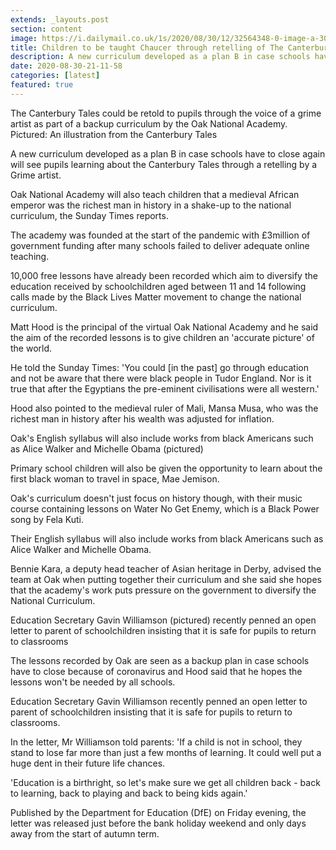 ```yaml
---
extends: _layouts.post
section: content
image: https://i.dailymail.co.uk/1s/2020/08/30/12/32564348-0-image-a-30_1598787423322.jpg 
title: Children to be taught Chaucer through retelling of The Canterbury Tales by a Grime musician 
description: A new curriculum developed as a plan B in case schools have to close again will see pupils learning about the Canterbury Tales through the voice of a grime musician. 
date: 2020-08-30-21-11-58 
categories: [latest] 
featured: true 
--- 
```

The Canterbury Tales could be retold to pupils through the voice of a grime artist as part of a backup curriculum by the Oak National Academy. Pictured: An illustration from the Canterbury Tales

A new curriculum developed as a plan B in case schools have to close again will see pupils learning about the Canterbury Tales through a retelling by a Grime artist.

Oak National Academy will also teach children that a medieval African emperor was the richest man in history in a shake-up to the national curriculum, the Sunday Times reports.

The academy was founded at the start of the pandemic with £3million of government funding after many schools failed to deliver adequate online teaching.

10,000 free lessons have already been recorded which aim to diversify the education received by schoolchildren aged between 11 and 14 following calls made by the Black Lives Matter movement to change the national curriculum.

Matt Hood is the principal of the virtual Oak National Academy and he said the aim of the recorded lessons is to give children an 'accurate picture' of the world.

He told the Sunday Times: 'You could [in the past] go through education and not be aware that there were black people in Tudor England. Nor is it true that after the Egyptians the pre-eminent civilisations were all western.'

Hood also pointed to the medieval ruler of Mali, Mansa Musa, who was the richest man in history after his wealth was adjusted for inflation.

Oak's English syllabus will also include works from black Americans such as Alice Walker and Michelle Obama (pictured)

Primary school children will also be given the opportunity to learn about the first black woman to travel in space, Mae Jemison. 

Oak's curriculum doesn't just focus on history though, with their music course containing lessons on Water No Get Enemy, which is a Black Power song by Fela Kuti.

Their English syllabus will also include works from black Americans such as Alice Walker and Michelle Obama.

Bennie Kara, a deputy head teacher of Asian heritage in Derby, advised the team at Oak when putting together their curriculum and she said she hopes that the academy's work puts pressure on the government to diversify the National Curriculum.

Education Secretary Gavin Williamson (pictured) recently penned an open letter to parent of schoolchildren insisting that it is safe for pupils to return to classrooms

The lessons recorded by Oak are seen as a backup plan in case schools have to close because of coronavirus and Hood said that he hopes the lessons won't be needed by all schools.

Education Secretary Gavin Williamson recently penned an open letter to parent of schoolchildren insisting that it is safe for pupils to return to classrooms.  

In the letter, Mr Williamson told parents: 'If a child is not in school, they stand to lose far more than just a few months of learning. It could well put a huge dent in their future life chances.

'Education is a birthright, so let's make sure we get all children back - back to learning, back to playing and back to being kids again.'

Published by the Department for Education (DfE) on Friday evening, the letter was released just before the bank holiday weekend and only days away from the start of autumn term. 

